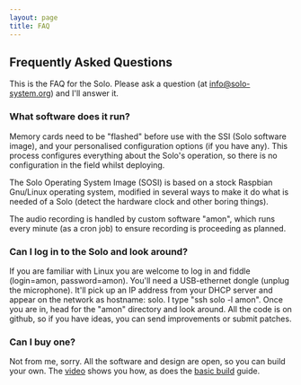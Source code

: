 ```yaml
---
layout: page
title: FAQ
---
```


## Frequently Asked Questions

This is the FAQ for the Solo.  Please ask a question (at
info@solo-system.org) and I'll answer it.


### What software does it run?

Memory cards need to be "flashed" before use with the SSI (Solo
software image), and your personalised configuration options (if you
have any).  This process configures everything about the Solo's
operation, so there is no configuration in the field whilst deploying.

The Solo Operating System Image (SOSI) is based on a stock Raspbian
Gnu/Linux operating system, modified in several ways to make it do
what is needed of a Solo (detect the hardware clock and other boring
things).

The audio recording is handled by custom software "amon", which runs
every minute (as a cron job) to ensure recording is proceeding as
planned.


### Can I log in to the Solo and look around?

If you are familiar with Linux you are welcome to log in and fiddle
(login=amon, password=amon). You'll need a USB-ethernet dongle (unplug
the microphone).  It'll pick up an IP address from your DHCP server
and appear on the network as hostname: solo.  I type "ssh solo -l
amon".  Once you are in, head for the "amon" directory and look
around.  All the code is on github, so if you have ideas, you can
send improvements or submit patches.  

### Can I buy one?

Not from me, sorry.  All the software and design are open, so you can
build your own.  The
[video](https://www.youtube.com/watch?v=0XVUWGGwwcc)
shows you how, as does the
[basic build](/basic_build.html) guide.

